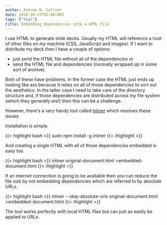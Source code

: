 ```yaml
---
author: Andrew B. Collier
date: 2018-10-31T02:00:00Z
tags: ["tool"]
title: Embedding Dependencies into a HTML File
---
```


I use HTML to generate slide decks. Usually my HTML will reference a host of other files on my machine (CSS, JavaScript and images). If I want to distribute my deck then I have a couple of options:

- just send the HTML file without all of the dependencies or
- send the HTML file and dependencies (normally wrapped up in some sort of archive).

Both of these have problems. In the former case the HTML just ends up looking like ass because it relies on all of those dependencies to sort out the aesthetics. In the latter case I need to take care of the directory structure and, if those dependencies are distributed across my file system (which they generally are!) then this can be a challenge.

However, there's a very handy tool called [inliner](https://github.com/remy/inliner) which resolves these issues.

Installation is simple.

{{< highlight bash >}}
sudo npm install -g inliner
{{< /highlight >}}

And creating a single HTML with all of those dependencies embedded is easy too.

{{< highlight bash >}}
inliner original-document.html >embedded-document.html
{{< /highlight >}}

If an internet connection is going to be available then you can reduce the file size by not embedding dependencies which are referred to by absolute URLs.

{{< highlight bash >}}
inliner --skip-absolute-urls original-document.html >embedded-document.html
{{< /highlight >}}

The tool works perfectly with local HTML files but can just as easily be applied to URLs.